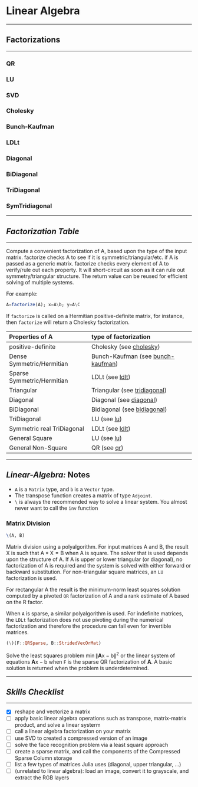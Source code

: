 # Linear Algebra

---

## Factorizations

---

### QR

### LU

### SVD

### Cholesky

### Bunch-Kaufman

### LDLt

### Diagonal

### BiDiagonal

### TriDiagonal

### SymTridiagonal

---

## _Factorization Table_

---

Compute a convenient factorization of A, based upon the type of the input matrix. factorize checks A to see if it is symmetric/triangular/etc. if A is passed as a generic matrix. factorize checks every element of A to verify/rule out each property. It will short-circuit as soon as it can rule out symmetry/triangular structure. The return value can be reused for efficient solving of multiple systems.

For example:

```julia
A=factorize(A); x=A\b; y=A\C
```

If `factorize` is called on a Hermitian positive-definite matrix, for instance, then `factorize` will return a Cholesky factorization.

Properties of A | type of factorization
|:---------|:---------|
 positive-definite | Cholesky (see [cholesky](#cholesky))
 Dense Symmetric/Hermitian | Bunch-Kaufman (see [bunch-kaufman](#bunch-kaufman))
 Sparse Symmetric/Hermitian | LDLt (see [ldlt](#ldlt))
 Triangular | Triangular (see [tridiagonal](#tridiagonal))
 Diagonal | Diagonal (see [diagonal](#diagonal))
 BiDiagonal | Bidiagonal (see [bidiagonal](#bidiagonal))
 TriDiagonal | LU (see [lu](#lu))
 Symmetric real TriDiagonal | LDLt (see [ldlt](#sym))
 General Square | LU (see [lu](#lu))
 General Non-Square | QR (see [qr](#qr))

---

## _Linear-Algebra:_ __Notes__

- `A` is a `Matrix` type, and `b` is a `Vector` type.
- The transpose function creates a matrix of type `Adjoint`.
- `\` is always the recommended way to solve a linear system. You almost never want to call the `inv` function

### Matrix Division

```julia
\(A, B)
```

Matrix division using a polyalgorithm. For input matrices $\text{A}$ and $\text{B}$, the result $\text{X}$ is such that $\text{A}*\text{X} = \text{B}$ when $\text{A}$ is square. The solver that is used depends upon the structure of $\text{A}$. If $\text{A}$ is upper or lower triangular (or diagonal), no factorization of $\text{A}$ is required and the system is solved with either forward or backward substitution. For non-triangular square matrices, an `LU` factorization is used.

For rectangular $\text{A}$ the result is the minimum-norm least squares solution computed by a pivoted `QR` factorization of $\text{A}$ and a rank estimate of $\text{A}$ based on the $\text{R}$ factor.

When `A` is sparse, a similar polyalgorithm is used. For indefinite matrices, the `LDLt` factorization does not use pivoting during the numerical factorization and therefore the procedure can fail even for invertible matrices.

```julia
(\)(F::QRSparse, B::StridedVecOrMat)
```

Solve the least squares problem $\min \|\mathbf{A}\text{x} - \text{b}\|^2$ or the linear system of equations $\mathbf{A}\text{x} - \text{b}$ when `F` is the sparse QR factorization of $\mathbf{A}$. A basic solution is returned when the problem is underdetermined.

---

## _Skills Checklist_

---

- [X] reshape and vectorize a matrix
- [ ] apply basic linear algebra operations such as transpose, matrix-matrix product, and solve a linear systerm
- [ ] call a linear algebra factorization on your matrix
- [ ] use SVD to created a compressed version of an image
- [ ] solve the face recognition problem via a least square approach
- [ ] create a sparse matrix, and call the components of the Compressed Sparse Column storage
- [ ] list a few types of matrices Julia uses (diagonal, upper triangular, ...)
- [ ] (unrelated to linear algebra): load an image, convert it to grayscale, and extract the RGB layers
